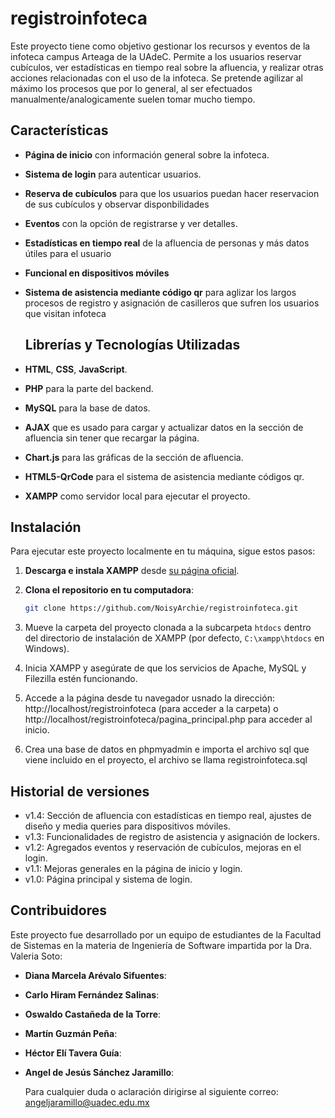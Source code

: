 # registroinfoteca

Este proyecto tiene como objetivo gestionar los recursos y eventos de la infoteca campus Arteaga de la UAdeC. Permite a los usuarios reservar cubículos, ver estadísticas en tiempo real sobre la afluencia, y realizar otras acciones relacionadas con el uso de la infoteca. Se pretende agilizar al máximo los procesos que por lo general, al ser efectuados manualmente/analogicamente suelen tomar mucho tiempo.

## Características
- **Página de inicio** con información general sobre la infoteca.
- **Sistema de login** para autenticar usuarios.
- **Reserva de cubículos** para que los usuarios puedan hacer reservacion de sus cubículos y observar disponbilidades
- **Eventos** con la opción de registrarse y ver detalles.
- **Estadísticas en tiempo real** de la afluencia de personas y más datos útiles para el usuario
- **Funcional en dispositivos móviles**
- **Sistema de asistencia mediante código qr** para aglizar los largos procesos de registro y asignación de casilleros que sufren los usuarios que visitan infoteca

  ## Librerías y Tecnologías Utilizadas
- **HTML**, **CSS**, **JavaScript**.
- **PHP** para la parte del backend.
- **MySQL** para la base de datos.
- **AJAX** que es usado para cargar y actualizar datos en la sección de afluencia sin tener que recargar la página.
- **Chart.js** para las gráficas de la sección de afluencia.
- **HTML5-QrCode** para el sistema de asistencia mediante códigos qr.
- **XAMPP** como servidor local para ejecutar el proyecto.

## Instalación

Para ejecutar este proyecto localmente en tu máquina, sigue estos pasos:

1. **Descarga e instala XAMPP** desde [su página oficial](https://www.apachefriends.org/index.html).

2. **Clona el repositorio en tu computadora**:
   ```bash
   git clone https://github.com/NoisyArchie/registroinfoteca.git

3. Mueve la carpeta del proyecto clonada a la subcarpeta `htdocs` dentro del directorio de instalación de XAMPP (por defecto, `C:\xampp\htdocs` en Windows).
   
4. Inicia XAMPP y asegúrate de que los servicios de Apache, MySQL y Filezilla estén funcionando.
   
5. Accede a la página desde tu navegador usnado la dirección: http://localhost/registroinfoteca (para acceder a la carpeta) o http://localhost/registroinfoteca/pagina_principal.php para acceder al inicio.
   
6. Crea una base de datos en phpmyadmin e importa el archivo sql que viene incluido en el proyecto, el archivo se llama registroinfoteca.sql


## Historial de versiones
- v1.4: Sección de afluencia con estadísticas en tiempo real, ajustes de diseño y media queries para dispositivos móviles.
- v1.3: Funcionalidades de registro de asistencia y asignación de lockers.
- v1.2: Agregados eventos y reservación de cubículos, mejoras en el login.
- v1.1: Mejoras generales en la página de inicio y login.
- v1.0: Página principal y sistema de login.


## Contribuidores
Este proyecto fue desarrollado por un equipo de estudiantes de la Facultad de Sistemas en la materia de Ingeniería de Software impartida por la Dra. Valeria Soto:

- **Diana Marcela Arévalo Sifuentes**: 
- **Carlo Hiram Fernández Salinas**: 
- **Oswaldo Castañeda de la Torre**:
- **Martín Guzmán Peña**: 
- **Héctor Elí Tavera Guía**: 
- **Angel de Jesús Sánchez Jaramillo**:

  Para cualquier duda o aclaración dirigirse al siguiente correo: angeljaramillo@uadec.edu.mx

